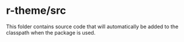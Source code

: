# r-theme/src

This folder contains source code that will automatically be added to the classpath when
the package is used.
